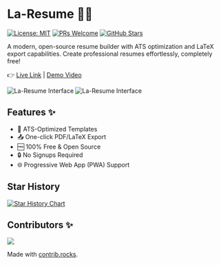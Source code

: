 # La-Resume 📄🚀

[![License: MIT](https://img.shields.io/badge/License-MIT-blue.svg)](https://opensource.org/licenses/MIT)
[![PRs Welcome](https://img.shields.io/badge/PRs-welcome-brightgreen.svg)](https://github.com/shubhamku044/la-resume/issues)
[![GitHub Stars](https://img.shields.io/github/stars/shubhamku044/la-resume.svg)](https://github.com/shubhamku044/la-resume/stargazers)

A modern, open-source resume builder with ATS optimization and LaTeX export capabilities. Create professional resumes effortlessly, completely free!

👉 [Live Link](https://la-resume.tech/) | [Demo Video](https://youtu.be/IxrN5y3VP0A?si=hhgGYL7jfN9GA8fx)

![La-Resume Interface](https://la-resume.tech/og-image.png)
![La-Resume Interface](https://ik.imagekit.io/laresume/public/la-resume-mockup.webp?updatedAt=1741200085904)

## Features ✨

- 🎯 ATS-Optimized Templates
- 📤 One-click PDF/LaTeX Export
- 🆓 100% Free & Open Source
- 🔒 No Signups Required
- 🌐 Progressive Web App (PWA) Support

## Star History

[![Star History Chart](https://api.star-history.com/svg?repos=shubhamku044/la-resume&type=Date)](https://www.star-history.com/#shubhamku044/la-resume&Date)

## Contributors ✨

<a href="https://github.com/shubhamku044/la-resume/graphs/contributors">
  <img src="https://contrib.rocks/image?repo=shubhamku044/la-resume" />
</a>

Made with [contrib.rocks](https://contrib.rocks).
